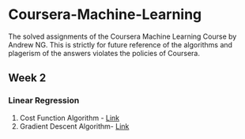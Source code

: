 # Coursera-Machine-Learning
The solved assignments of the Coursera Machine Learning Course by Andrew NG. This is strictly for future reference of the algorithms and plagerism of the answers violates the policies of Coursera.

## Week 2

### Linear Regression

1. Cost Function Algorithm - [Link](#/Week-2/machine-learning-ex1/ex1/computeCost.m)
2. Gradient Descent Algorithm- [Link](#/Week-2/machine-learning-ex1/ex1/gradientDescent.m)

